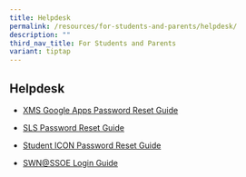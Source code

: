 ```yaml
---
title: Helpdesk
permalink: /resources/for-students-and-parents/helpdesk/
description: ""
third_nav_title: For Students and Parents
variant: tiptap
---
```

<h2>Helpdesk</h2>
<ul data-tight="true" class="tight">
<li>
<p><a href="/resources/students/helpdesk/google-apps-password-reset-guide" rel="noopener noreferrer nofollow" target="_blank">XMS Google Apps Password Reset Guide</a>
</p>
</li>
<li>
<p><a href="/resources/students/helpdesk/sls-password-reset-guide" rel="noopener noreferrer nofollow" target="_blank">SLS Password Reset Guide</a>
</p>
</li>
<li>
<p><a href="https://tinyurl.com/pwrform-xmss" rel="noopener noreferrer nofollow" target="_blank">Student ICON Password Reset Guide</a>
</p>
</li>
<li>
<p><a href="/resources/students/helpdesk/swn-at-ssoe-login-guide" rel="noopener noreferrer nofollow" target="_blank">SWN@SSOE Login Guide</a>
</p>
</li>
</ul>
<p></p>